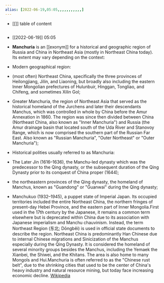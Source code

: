 ```yaml
---
alias: [2022-06-19,05:05,,,,,,,,,,,]
---
```

- [[]]
table of content
```toc
```

- [[2022-06-19]] 05:05
- **Manchuria** is an [[exonym]] for a historical and geographic region of Russia and China in Northeast Asia (mostly in Northeast China today). Its extent may vary depending on the context:

- Modern geographical region:
- (most often) Northeast China, specifically the three provinces of Heilongjiang, Jilin, and Liaoning, but broadly also including the eastern Inner Mongolian prefectures of Hulunbuir, Hinggan, Tongliao, and Chifeng, and sometimes Xilin Gol;

- Greater Manchuria, the region of Northeast Asia that served as the historical homeland of the Jurchens and later their descendants Manchus, which was controlled in whole by China before the Amur Annexation in 1860. The region was since then divided between China (Northeast China, also known as "Inner Manchuria") and Russia (the Amur drainage basin that located south of the Uda River and Stanovoy Range, which is now comprised the southern part of the Russian Far East. Also known as "Russian Manchuria", "Outer Northeast" or "Outer Manchuria");

- Historical polities usually referred to as Manchuria:

- The Later Jin (1616–1636), the Manchu-led dynasty which was the predecessor to the Qing dynasty, or the subsequent duration of the Qing Dynasty prior to its conquest of China proper (1644);

- the northeastern provinces of the Qing dynasty, the homeland of Manchus, known as  "Guandong" or "Guanwai" during the Qing dynasty;

- Manchukuo (1932–1945), a puppet state of Imperial Japan. Its occupied territories included the entire Northeast China, the northern fringes of present-day Hebei Province, and the eastern part of Inner Mongolia.First used in the 17th century by the Japanese, it remains a common term elsewhere but is deprecated within China due to its association with Japanese imperialism and Manchu chauvinism. Instead, the term Northeast Region (东北; Dōngběi) is used in official state documents to describe the region. Northeast China is predominantly Han Chinese due to internal Chinese migrations and Sinicization of the Manchus especially during the Qing Dynasty. It is considered the homeland of several minority groups besides the Manchus, including the Yemaek the Xianbei, the Shiwei, and the Khitans. The area is also home to many Mongols and Hui.Manchuria is often referred to as the "Chinese rust belt", due to the shrinking cities that used to be the center of China's heavy industry and natural resource mining, but today face increasing economic decline.
[Wikipedia](https://en.wikipedia.org/wiki/Manchuria)
